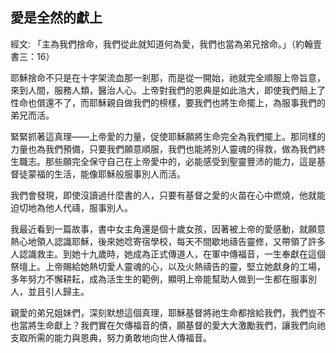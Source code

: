 ## 愛是全然的獻上 ##

經文: 「主為我們捨命，我們從此就知道何為愛，我們也當為弟兄捨命。」（約翰壹書三：16）



耶穌捨命不只是在十字架流血那一剎那，而是從一開始，祂就完全順服上帝旨意，來到人間，服務人類，醫治人心。上帝對我們的恩典是如此浩大，即使我們賠上了性命也償還不了，而耶穌親自做我們的榜樣，要我們也將生命擺上，為服事我們的弟兄而活。

緊緊抓著這真理——上帝愛的力量，促使耶穌願將生命完全為我們擺上。那同樣的力量也為我們預備，只要我們願意順服，我們也能將別人靈魂的得救，做為我們終生職志。那些願完全保守自己在上帝愛中的，必能感受到聖靈豐沛的能力，這是基督徒蒙福的生活，能像耶穌般服事別人而活。

我們會發現，即使沒讀過什麼書的人，只要有基督之愛的火苗在心中燃燒，他就能迫切地為他人代禱，服事別人。

我最近看到一篇故事，書中女主角還是個十歲女孩，因著被上帝的愛感動，就願意熱心地領人認識耶穌，後來她唸寄宿學校，每天不間歇地禱告靈修，又帶領了許多人認識救主。到她十九歲時，她成為正式傳道人，在軍中傳福音，一生奉獻在這個祭壇上。上帝賜給她熱切愛人靈魂的心，以及火熱禱告的靈，堅立她獻身的工場，多年努力不懈耕耘，成為活生生的範例，顯明上帝能幫助人做到一生都在服事別人，並且引人歸主。

親愛的弟兄姐妹們，深刻默想這個真理，耶穌基督將祂生命都捨給我們，我們豈不也當將生命獻上？我們實在欠傳福音的債，願基督的愛大大激勵我們，讓我們向祂支取所需的能力與恩典，努力勇敢地向世人傳福音。